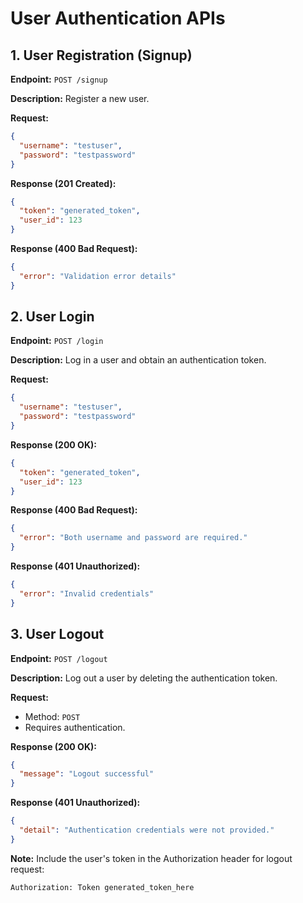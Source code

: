 # User Authentication APIs

## 1. User Registration (Signup)

**Endpoint:** `POST /signup`

**Description:** Register a new user.

**Request:**
```json
{
  "username": "testuser",
  "password": "testpassword"
}
```

**Response (201 Created):**
```json
{
  "token": "generated_token",
  "user_id": 123
}
```

**Response (400 Bad Request):**
```json
{
  "error": "Validation error details"
}
```

## 2. User Login

**Endpoint:** `POST /login`

**Description:** Log in a user and obtain an authentication token.

**Request:**
```json
{
  "username": "testuser",
  "password": "testpassword"
}
```

**Response (200 OK):**
```json
{
  "token": "generated_token",
  "user_id": 123
}
```

**Response (400 Bad Request):**
```json
{
  "error": "Both username and password are required."
}
```

**Response (401 Unauthorized):**
```json
{
  "error": "Invalid credentials"
}
```

## 3. User Logout

**Endpoint:** `POST /logout`

**Description:** Log out a user by deleting the authentication token.

**Request:**
- Method: `POST`
- Requires authentication.

**Response (200 OK):**
```json
{
  "message": "Logout successful"
}
```

**Response (401 Unauthorized):**
```json
{
  "detail": "Authentication credentials were not provided."
}
```

**Note:** Include the user's token in the Authorization header for logout request:

```http
Authorization: Token generated_token_here
```


